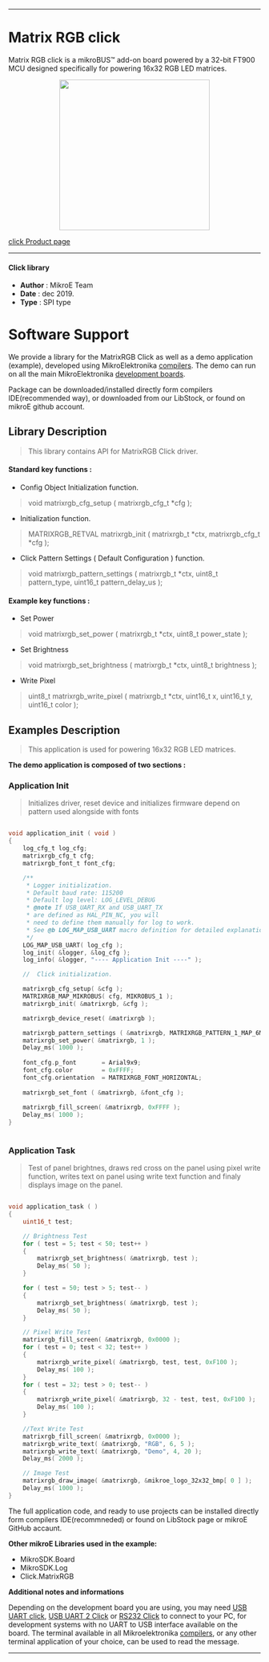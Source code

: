 
---
# Matrix RGB click

Matrix RGB click is a mikroBUS™ add-on board powered by a 32-bit FT900 MCU designed specifically for powering 16x32 RGB LED matrices.

<p align="center">
  <img src="https://download.mikroe.com/images/click_for_ide/matrixrgb_click.png" height=300px>
</p>

[click Product page](https://www.mikroe.com/matrix-rgb-click)

---


#### Click library 

- **Author**        : MikroE Team
- **Date**          : dec 2019.
- **Type**          : SPI type


# Software Support

We provide a library for the MatrixRGB Click 
as well as a demo application (example), developed using MikroElektronika 
[compilers](https://shop.mikroe.com/compilers). 
The demo can run on all the main MikroElektronika [development boards](https://shop.mikroe.com/development-boards).

Package can be downloaded/installed directly form compilers IDE(recommended way), or downloaded from our LibStock, or found on mikroE github account. 

## Library Description

> This library contains API for MatrixRGB Click driver.

#### Standard key functions :

- Config Object Initialization function.
> void matrixrgb_cfg_setup ( matrixrgb_cfg_t *cfg ); 
 
- Initialization function.
> MATRIXRGB_RETVAL matrixrgb_init ( matrixrgb_t *ctx, matrixrgb_cfg_t *cfg );

- Click Pattern Settings ( Default Configuration ) function.
> void matrixrgb_pattern_settings ( matrixrgb_t *ctx, uint8_t pattern_type, uint16_t pattern_delay_us );


#### Example key functions :

- Set Power
> void matrixrgb_set_power ( matrixrgb_t *ctx, uint8_t power_state );
 
- Set Brightness
> void matrixrgb_set_brightness ( matrixrgb_t *ctx, uint8_t brightness );

- Write Pixel
> uint8_t matrixrgb_write_pixel ( matrixrgb_t *ctx, uint16_t x, uint16_t y, uint16_t color );

## Examples Description

> This application is used for powering 16x32 RGB LED matrices.

**The demo application is composed of two sections :**

### Application Init 

> Initializes driver, reset device and initializes
> firmware depend on pattern used alongside with fonts 

```c

void application_init ( void )
{
    log_cfg_t log_cfg;
    matrixrgb_cfg_t cfg;
    matrixrgb_font_t font_cfg;

    /** 
     * Logger initialization.
     * Default baud rate: 115200
     * Default log level: LOG_LEVEL_DEBUG
     * @note If USB_UART_RX and USB_UART_TX 
     * are defined as HAL_PIN_NC, you will 
     * need to define them manually for log to work. 
     * See @b LOG_MAP_USB_UART macro definition for detailed explanation.
     */
    LOG_MAP_USB_UART( log_cfg );
    log_init( &logger, &log_cfg );
    log_info( &logger, "---- Application Init ----" );

    //  Click initialization.

    matrixrgb_cfg_setup( &cfg );
    MATRIXRGB_MAP_MIKROBUS( cfg, MIKROBUS_1 );
    matrixrgb_init( &matrixrgb, &cfg );

    matrixrgb_device_reset( &matrixrgb );

    matrixrgb_pattern_settings ( &matrixrgb, MATRIXRGB_PATTERN_1_MAP_6MM, 1000 );
    matrixrgb_set_power( &matrixrgb, 1 );
    Delay_ms( 1000 );
    
    font_cfg.p_font       = Arial9x9;
    font_cfg.color        = 0xFFFF;
    font_cfg.orientation  = MATRIXRGB_FONT_HORIZONTAL;
    
    matrixrgb_set_font ( &matrixrgb, &font_cfg );
    
    matrixrgb_fill_screen( &matrixrgb, 0xFFFF );
    Delay_ms( 1000 );
}
  
```

### Application Task

> Test of panel brightnes, draws red cross on
> the panel using pixel write function, writes text on panel using
> write text function and finaly displays image on the panel.

```c

void application_task ( )
{
    uint16_t test;

    // Brightness Test
    for ( test = 5; test < 50; test++ )
    {
        matrixrgb_set_brightness( &matrixrgb, test );
        Delay_ms( 50 );
    }

    for ( test = 50; test > 5; test-- )
    {
        matrixrgb_set_brightness( &matrixrgb, test );
        Delay_ms( 50 );
    }

    // Pixel Write Test
    matrixrgb_fill_screen( &matrixrgb, 0x0000 );
    for ( test = 0; test < 32; test++ )
    {
        matrixrgb_write_pixel( &matrixrgb, test, test, 0xF100 );
        Delay_ms( 100 );
    }
    for ( test = 32; test > 0; test-- )
    {
        matrixrgb_write_pixel( &matrixrgb, 32 - test, test, 0xF100 );
        Delay_ms( 100 );
    }

    //Text Write Test
    matrixrgb_fill_screen( &matrixrgb, 0x0000 );
    matrixrgb_write_text( &matrixrgb, "RGB", 6, 5 );
    matrixrgb_write_text( &matrixrgb, "Demo", 4, 20 );
    Delay_ms( 2000 );

    // Image Test
    matrixrgb_draw_image( &matrixrgb, &mikroe_logo_32x32_bmp[ 0 ] );
    Delay_ms( 1000 );
}

```

The full application code, and ready to use projects can be  installed directly form compilers IDE(recommneded) or found on LibStock page or mikroE GitHub accaunt.

**Other mikroE Libraries used in the example:** 

- MikroSDK.Board
- MikroSDK.Log
- Click.MatrixRGB

**Additional notes and informations**

Depending on the development board you are using, you may need 
[USB UART click](https://shop.mikroe.com/usb-uart-click), 
[USB UART 2 Click](https://shop.mikroe.com/usb-uart-2-click) or 
[RS232 Click](https://shop.mikroe.com/rs232-click) to connect to your PC, for 
development systems with no UART to USB interface available on the board. The 
terminal available in all Mikroelektronika 
[compilers](https://shop.mikroe.com/compilers), or any other terminal application 
of your choice, can be used to read the message.



---

